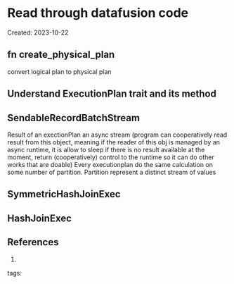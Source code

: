# Read through datafusion code
Created: 2023-10-22
## fn create_physical_plan
convert logical plan to physical plan
## Understand ExecutionPlan trait and its method

## SendableRecordBatchStream

Result of an exectionPlan
an async stream (program can cooperatively read result from this object, meaning if the reader of this obj is managed by an async runtime, it is allow to sleep if there is no result available at the moment, return (cooperatively) control to the runtime so it can do other works that are doable)
Every executionplan  do the same calculation on some number of partition. Partition represent a distinct stream of values
## SymmetricHashJoinExec
## HashJoinExec

## References
1. 
tags: 